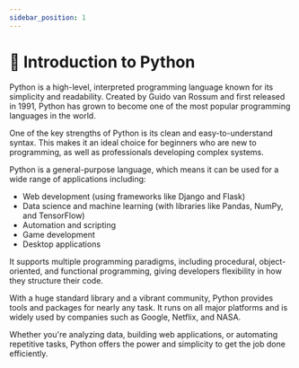 ```yaml
---
sidebar_position: 1
---
```


# 🐍 Introduction to Python

Python is a high-level, interpreted programming language known for its simplicity and readability.
Created by Guido van Rossum and first released in 1991, Python has grown to become one of the most
popular programming languages in the world.

One of the key strengths of Python is its clean and easy-to-understand syntax. This makes it an
ideal choice for beginners who are new to programming, as well as professionals developing complex systems.

Python is a general-purpose language, which means it can be used for a wide range of applications including:

- Web development (using frameworks like Django and Flask)
- Data science and machine learning (with libraries like Pandas, NumPy, and TensorFlow)
- Automation and scripting
- Game development
- Desktop applications

It supports multiple programming paradigms, including procedural, object-oriented, and functional
programming, giving developers flexibility in how they structure their code.

With a huge standard library and a vibrant community, Python provides tools and packages for nearly
any task. It runs on all major platforms and is widely used by companies such as Google, Netflix,
and NASA.

Whether you're analyzing data, building web applications, or automating repetitive tasks, Python
offers the power and simplicity to get the job done efficiently.

